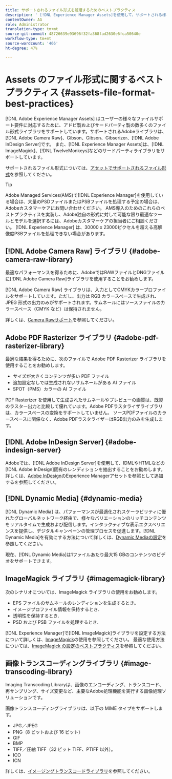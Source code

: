 ```yaml
---
title: サポートされるファイル形式を処理するためのベストプラクティス
description: ' [!DNL Experience Manager Assets]を使用して、サポートされる様々なファイルタイプを処理するためのベストプラクティスです。'
contentOwner: AG
role: Administrator
translation-type: tm+mt
source-git-commit: 48726639e93696f32fa368fad2630e6fca50640e
workflow-type: tm+mt
source-wordcount: '466'
ht-degree: 47%

---
```



# Assets のファイル形式に関するベストプラクティス {#assets-file-format-best-practices}

[!DNL Adobe Experience Manager Assets] はユーザーの様々なファイルサポート要件に対応するために、アドビ製およびサードパーティ製の数多くのファイル形式ライブラリをサポートしています。サポートされるAdobeライブラリは、[!DNL Adobe Camera Raw]、Gibson、Gibson、Gibserizer、[!DNL Adobe InDesign Server]です。 また、[!DNL Experience Manager Assets]は、[!DNL ImageMagick]、[!DNL TwelveMonkeys]などのサードパーティライブラリをサポートしています。

サポートされるファイル形式については、[アセットでサポートされるファイル形式](/help/assets/assets-formats.md)を参照してください。

>[!TIP]
>
>Adobe Managed Services(AMS)で[!DNL Experience Manager]を使用している場合は、大量のPSDファイルまたはPSBファイルを処理する予定の場合は、Adobeカスタマーケアにお問い合わせください。 AMS導入のためのこれらのベストプラクティスを実装し、Adobe独自の形式に対して可能な限り最適なツールとモデルを選択するには、Adobeカスタマーケアの担当者にご相談ください。 [!DNL Experience Manager] は、30000 x 23000ピクセルを超える高解像度PSBファイルを処理できない場合があります。

## [!DNL Adobe Camera Raw] ライブラリ  {#adobe-camera-raw-library}

最適なパフォーマンスを得るために、AdobeではRAWファイルとDNGファイルに[!DNL Adobe Camera Raw]ライブラリを使用することをお勧めします。

[!DNL Adobe Camera Raw] ライブラリは、入力としてCMYKカラープロファイルをサポートしています。ただし、出力は RGB カラースペースで生成され、JPEG 形式の出力のみがサポートされます。サムネールにはソースファイルのカラースペース（CMYK など）は保持されません。

詳しくは、[Camera Rawサポート](/help/assets/camera-raw.md)を参照してください。

## Adobe PDF Rasterizer ライブラリ {#adobe-pdf-rasterizer-library}

最適な結果を得るために、次のファイルで Adobe PDF Rasterizer ライブラリを使用することをお勧めします。

* サイズが大きくコンテンツが多い PDF ファイル
* 追加設定なしでは生成されないサムネールがある AI ファイル
* SPOT（PMS）カラーの AI ファイル

PDF Rasterizer を使用して生成されたサムネールやプレビューの画質は、既製のラスター出力と比較して優れています。Adobe PDFラスタライザライブラリは、カラースペースの変換をサポートしていません。 ソースPDFファイルのカラースペースに関係なく、Adobe PDFラスタライザーはRGB出力のみを生成します。

## [!DNL Adobe InDesign Server] {#adobe-indesign-server}

Adobeでは、[!DNL Adobe InDesign Server]を使用して、IDMLやHTMLなどの[!DNL Adobe InDesign]固有のレンディションを抽出することをお勧めします。 詳しくは、[Adobe InDesign](/help/assets/managing-linked-subassets.md#refai)のExperience Managerアセットを参照として追加するを参照してください。

## [!DNL Dynamic Media] {#dynamic-media}

[!DNL Dynamic Media] は、パフォーマンスが最適化されスケーラビリティに優れたグローバルネットワーク経由で、様々なバリエーションのリッチコンテンツをリアルタイムで生成および配信します。インタラクティブな表示エクスペリエンスを提供し、デジタルキャンペーンの管理プロセスを促進します。[!DNL Dynamic Media]を有効にする方法について詳しくは、[Dynamic Mediaの設定](/help/assets/config-dynamic.md)を参照してください。

現在、[!DNL Dynamic Media]は1ファイルあたり最大15 GBのコンテンツのビデオをサポートできます。

## ImageMagick ライブラリ {#imagemagick-library}

次のシナリオについては、ImageMagick ライブラリの使用をお勧めします。

* EPS ファイルのサムネールのレンディションを生成するとき。
* イメージプロファイル情報を保持するとき.
* 透明性を保持するとき.
* PSD および PSB ファイルを処理するとき.

[!DNL Experience Manager]で[!DNL ImageMagick]ライブラリを設定する方法について詳しくは、[ImageMagick](/help/assets/media-handlers.md#an-example-using-imagemagick)の使用を参照してください。 最適な使用方法については、[ImageMagick の設定のベストプラクティス](/help/assets/best-practices-for-imagemagick.md)を参照してください。

## 画像トランスコーディングライブラリ  {#image-transcoding-library}

Imaging Transcoding Libraryは、画像のエンコーディング、トランスコード、再サンプリング、サイズ変更など、主要なAdobe処理機能を実行する画像処理ソリューションです。

画像トランスコーディングライブラリは、以下の MIME タイプをサポートします。

* JPG／JPEG
* PNG（8 ビットおよび 16 ビット）
* GIF
* BMP
* TIFF／圧縮 TIFF（32 ビット TIFF、PTIFF 以外）。
* ICO
* ICN

詳しくは、[イメージングトランスコードライブラリ](/help/assets/imaging-transcoding-library.md)を参照してください。
